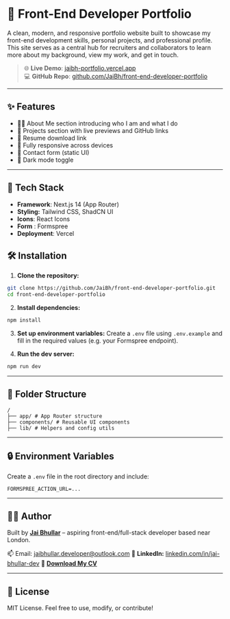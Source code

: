# 🎨 Front-End Developer Portfolio

A clean, modern, and responsive portfolio website built to showcase my front-end development skills, personal projects, and professional profile. This site serves as a central hub for recruiters and collaborators to learn more about my background, view my work, and get in touch.

> 🌐 **Live Demo**: [jaibh-portfolio.vercel.app](https://jaibh-portfolio.vercel.app)  
> 💻 **GitHub Repo**: [github.com/JaiBh/front-end-developer-portfolio](https://github.com/JaiBh/front-end-developer-portfolio)

---

## ✨ Features

- 👨‍💻 About Me section introducing who I am and what I do
- 🧰 Projects section with live previews and GitHub links
- 📄 Resume download link
- 📱 Fully responsive across devices
- 🎯 Contact form (static UI)
- 🌙 Dark mode toggle

---

## 🧰 Tech Stack

- **Framework**: Next.js 14 (App Router)
- **Styling:** Tailwind CSS, ShadCN UI
- **Icons**: React Icons
- **Form** : Formspree
- **Deployment**: Vercel

## 🛠️ Installation

1. **Clone the repository:**

```bash
git clone https://github.com/JaiBh/front-end-developer-portfolio.git
cd front-end-developer-portfolio
```

2. **Install dependencies:**

```bash
npm install
```

3. **Set up environment variables:**
   Create a `.env` file using `.env.example` and fill in the required values (e.g. your Formspree endpoint).

4. **Run the dev server:**

```bash
npm run dev
```

---

## 📁 Folder Structure

```
/
├── app/ # App Router structure
├── components/ # Reusable UI components
├── lib/ # Helpers and config utils
```

---

## 🔒 Environment Variables

Create a `.env` file in the root directory and include:

```
FORMSPREE_ACTION_URL=...
```

---

## 🧑‍💻 Author

Built by [**Jai Bhullar**](https://jaibh-portfolio.vercel.app/) – aspiring front-end/full-stack developer based near London.

📫 Email: jaibhullar.developer@outlook.com
🔗 **LinkedIn:** [linkedin.com/in/jai-bhullar-dev](https://www.linkedin.com/in/jai-bhullar-dev)
📄 **[Download My CV](https://drive.google.com/file/d/1hf9GW7EhEZx7PDJTR3cnJ9PKki6g9gRR/view?usp=sharing)**

---

## 📝 License

MIT License. Feel free to use, modify, or contribute!
